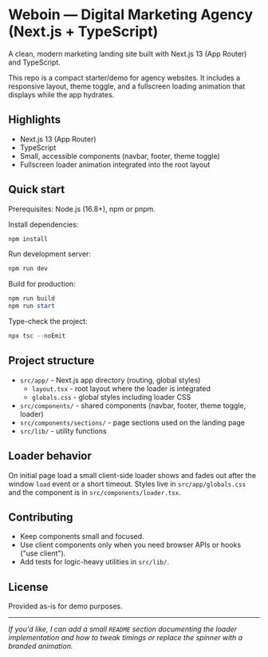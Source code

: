 # Weboin — Digital Marketing Agency (Next.js + TypeScript)

A clean, modern marketing landing site built with Next.js 13 (App Router) and TypeScript.

This repo is a compact starter/demo for agency websites. It includes a responsive layout, theme toggle, and a fullscreen loading animation that displays while the app hydrates.

## Highlights

- Next.js 13 (App Router)
- TypeScript
- Small, accessible components (navbar, footer, theme toggle)
- Fullscreen loader animation integrated into the root layout

## Quick start

Prerequisites: Node.js (16.8+), npm or pnpm.

Install dependencies:

```powershell
npm install
```

Run development server:

```powershell
npm run dev
```

Build for production:

```powershell
npm run build
npm run start
```

Type-check the project:

```powershell
npx tsc --noEmit
```

## Project structure

- `src/app/` - Next.js app directory (routing, global styles)
  - `layout.tsx` - root layout where the loader is integrated
  - `globals.css` - global styles including loader CSS
- `src/components/` - shared components (navbar, footer, theme toggle, loader)
- `src/components/sections/` - page sections used on the landing page
- `src/lib/` - utility functions

## Loader behavior

On initial page load a small client-side loader shows and fades out after the window `load` event or a short timeout. Styles live in `src/app/globals.css` and the component is in `src/components/loader.tsx`.

## Contributing

- Keep components small and focused.
- Use client components only when you need browser APIs or hooks ("use client").
- Add tests for logic-heavy utilities in `src/lib/`.

## License

Provided as-is for demo purposes.

---

_If you'd like, I can add a small `README` section documenting the loader implementation and how to tweak timings or replace the spinner with a branded animation._
